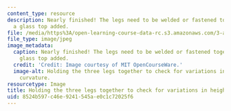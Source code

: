 ```yaml
---
content_type: resource
description: Nearly finished! The legs need to be welded or fastened together, and
  a glass top added.
file: /media/https%3A/open-learning-course-data-rc.s3.amazonaws.com/3-a04-modern-blacksmithing-and-physical-metallurgy-fall-2008/8524b597c46e9241545ae0c1c72025f6_091.jpg
file_type: image/jpeg
image_metadata:
  caption: Nearly finished! The legs need to be welded or fastened together, and a
    glass top added.
  credit: 'Credit: Image courtesy of MIT OpenCourseWare.'
  image-alt: Holding the three legs together to check for variations in height or
    curvature.
resourcetype: Image
title: Holding the three legs together to check for variations in height or curvature
uid: 8524b597-c46e-9241-545a-e0c1c72025f6
---
```

